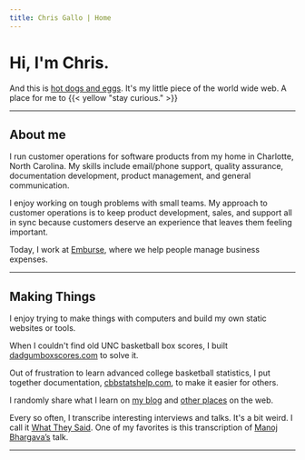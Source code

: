 ```yaml
---
title: Chris Gallo | Home
---
```


Hi, I'm Chris.
================

And this is [hot dogs and eggs](/manifesto). It's my little piece of the
world wide web. A place for me to {{< yellow "stay curious." >}}

* * * 

## About me

I run customer operations for software products from my home in Charlotte, North Carolina. My skills include email/phone support, quality assurance, documentation development, product management, and general communication. 

I enjoy working on tough problems with small teams. My approach to customer operations is to keep product development, sales, and support all in sync because customers deserve an experience that leaves them feeling important. 

Today, I work at [Emburse](https://www.emburse.com/), where we help people manage business expenses. 

* * * 

## Making Things 

I enjoy trying to make things with computers and build my own static websites or tools. 

When I couldn't find old UNC basketball box scores, I built [dadgumboxscores.com](http://dadgumboxscores.com/) to solve it. 

Out of frustration to learn advanced college basketball statistics, I put together documentation, [cbbstatshelp.com](https://cbbstatshelp.com/), to make it easier for others. 

I randomly share what I learn on [my blog](https://blog.hotdogsandeggs.com) and [other places](https://m.signalvnoise.com/why-you-should-care-less-7ee81c20240a) on the web.

Every so often, I transcribe interesting interviews and talks. It's a bit weird. I call it [What They Said](https://people.hotdogsandeggs.com/). One of my favorites is this transcription of [Manoj Bhargava’s](https://people.hotdogsandeggs.com/manoj-bhargava/) talk.

* * * 
